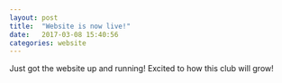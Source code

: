 ```yaml
---
layout: post
title:  "Website is now live!"
date:   2017-03-08 15:40:56
categories: website
---
```


Just got the website up and running!
Excited to how this club will grow!